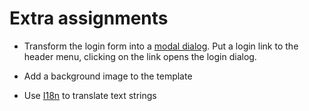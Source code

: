 # Extra assignments


* Transform the login form into a [modal dialog](http://twitter.github.com/bootstrap/javascript.html#modals).
Put a login link to the header menu, clicking on the link opens the login dialog.

* Add a background image to the template

* Use [I18n](http://kohanaframework.org/3.3/guide/kohana/files/i18n) to translate text strings